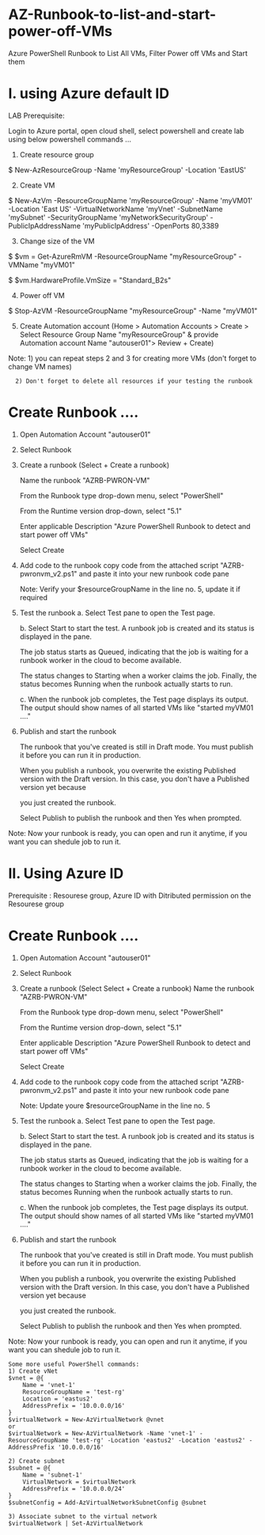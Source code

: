 # AZ-Runbook-to-list-and-start-power-off-VMs
Azure PowerShell Runbook to List All VMs, Filter Power off VMs and Start them


# I. using Azure default ID

LAB Prerequisite:

Login to Azure portal, open cloud shell, select powershell and create lab using below powershell commands ...

1. Create resource group

$ New-AzResourceGroup -Name 'myResourceGroup' -Location 'EastUS'

2. Create VM

$ New-AzVm -ResourceGroupName 'myResourceGroup' -Name 'myVM01' -Location 'East US'  -VirtualNetworkName 'myVnet' -SubnetName 'mySubnet' -SecurityGroupName 'myNetworkSecurityGroup' -PublicIpAddressName 'myPublicIpAddress' -OpenPorts 80,3389

3. Change size of the VM

$ $vm = Get-AzureRmVM -ResourceGroupName "myResourceGroup" -VMName "myVM01"

$ $vm.HardwareProfile.VmSize = "Standard_B2s"

4. Power off VM

$ Stop-AzVM -ResourceGroupName "myResourceGroup" -Name "myVM01"

5. Create Automation account (Home > Automation Accounts > Create > Select Resource Group Name "myResourceGroup" & provide Automation account Name "autouser01"> Review + Create)

Note: 1) you can repeat steps 2 and 3 for creating more VMs (don't forget to change VM names)

      2) Don't forget to delete all resources if your testing the runbook

# Create Runbook ....

1. Open Automation Account "autouser01"

2. Select Runbook

3. Create a runbook (Select + Create a runbook)
   
    Name the runbook "AZRB-PWRON-VM"
   
    From the Runbook type drop-down menu, select "PowerShell"
   
    From the Runtime version drop-down, select "5.1"
   
    Enter applicable Description "Azure PowerShell Runbook to detect and start power off VMs"
   
    Select Create
    
5. Add code to the runbook
    copy code from the attached script "AZRB-pwronvm_v2.ps1" and paste it into your new runbook code pane
   
    Note: Verify your $resourceGroupName in the line no. 5, update it if required
    
7. Test the runbook
    a. Select Test pane to open the Test page.
   
    b. Select Start to start the test. A runbook job is created and its status is displayed in the pane.
   
    The job status starts as Queued, indicating that the job is waiting for a runbook worker in the cloud to become available.
   
    The status changes to Starting when a worker claims the job. Finally, the status becomes Running when the runbook actually starts to run.
   
    c. When the runbook job completes, the Test page displays its output. The output should show names of all started VMs like "started myVM01 ...."
    
9. Publish and start the runbook

    The runbook that you've created is still in Draft mode. You must publish it before you can run it in production.
   
    When you publish a runbook, you overwrite the existing Published version with the Draft version. In this case, you don't have a Published version yet because
   
    you just created the runbook.

    Select Publish to publish the runbook and then Yes when prompted.
  
 Note: Now your runbook is ready, you can open and run it anytime, if you want you can shedule job to run it.
 


# II. Using Azure ID

Prerequisite : Resourese group, Azure ID with Ditributed permission on the Resourese group

# Create Runbook ....

1. Open Automation Account "autouser01"

2. Select Runbook

3. Create a runbook (Select Select + Create a runbook)
    Name the runbook "AZRB-PWRON-VM"
   
    From the Runbook type drop-down menu, select "PowerShell"
   
    From the Runtime version drop-down, select "5.1"
   
    Enter applicable Description "Azure PowerShell Runbook to detect and start power off VMs"
   
    Select Create
    
5. Add code to the runbook
    copy code from the attached script "AZRB-pwronvm_v2.ps1" and paste it into your new runbook code pane
   
    Note: Update youre $resourceGroupName in the line no. 5
    
7. Test the runbook
    a. Select Test pane to open the Test page.
   
    b. Select Start to start the test. A runbook job is created and its status is displayed in the pane.
   
    The job status starts as Queued, indicating that the job is waiting for a runbook worker in the cloud to become available.
   
    The status changes to Starting when a worker claims the job. Finally, the status becomes Running when the runbook actually starts to run.
   
    c. When the runbook job completes, the Test page displays its output. The output should show names of all started VMs like "started myVM01 ...."
    
9. Publish and start the runbook

    The runbook that you've created is still in Draft mode. You must publish it before you can run it in production.
   
    When you publish a runbook, you overwrite the existing Published version with the Draft version. In this case, you don't have a Published version yet because
   
    you just created the runbook.

    Select Publish to publish the runbook and then Yes when prompted.
  
 Note: Now your runbook is ready, you can open and run it anytime, if you want you can shedule job to run it.
 

```
Some more useful PowerShell commands:
1) Create vNet
$vnet = @{
    Name = 'vnet-1'
    ResourceGroupName = 'test-rg'
    Location = 'eastus2'
    AddressPrefix = '10.0.0.0/16'
}
$virtualNetwork = New-AzVirtualNetwork @vnet
or
$virtualNetwork = New-AzVirtualNetwork -Name 'vnet-1' -ResourceGroupName 'test-rg' -Location 'eastus2' -Location 'eastus2' -AddressPrefix '10.0.0.0/16'

2) Create subnet
$subnet = @{
    Name = 'subnet-1'
    VirtualNetwork = $virtualNetwork
    AddressPrefix = '10.0.0.0/24'
}
$subnetConfig = Add-AzVirtualNetworkSubnetConfig @subnet

3) Associate subnet to the virtual network
$virtualNetwork | Set-AzVirtualNetwork
```
